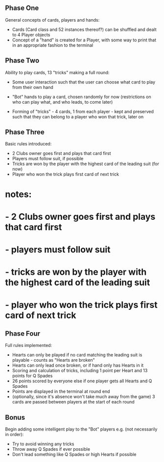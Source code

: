 ## Phase One
General concepts of cards, players and hands:
* Cards (Card class and 52 instances thereof?) can be shuffled and dealt to 4 Player objects
* Concept of a "hand" is created for a Player, with some way to print that in an appropriate fashion to the terminal

## Phase Two
Ability to play cards, 13 "tricks" making a full round:
* Some user interaction such that the user can choose what card to play from their own hand
* "Bot" hands to play a card, chosen randomly for now (restrictions on who can play what, and who leads, to come later)

* Forming of "tricks" - 4 cards, 1 from each player - kept and preserved such that they can belong to a player who won that trick, later on


## Phase Three
Basic rules introduced:
* 2 Clubs owner goes first and plays that card first
* Players must follow suit, if possible
* Tricks are won by the player with the highest card of the leading suit (for now)
* Player who won the trick plays first card of next trick
# notes: 
# - 2 Clubs owner goes first and plays that card first
# - players must follow suit
# - tricks are won by the player with the highest card of the leading suit
# - player who won the trick plays first card of next trick

## Phase Four
Full rules implemented:
* Hearts can only be played if no card matching the leading suit is playable - counts as "Hearts are broken"
* Hearts can only lead once broken, or if hand only has Hearts in it
* Scoring and calculation of tricks, including 1 point per Heart and 13 points for Q Spades
* 26 points scored by everyone else if one player gets all Hearts and Q Spades
* Points are displayed in the terminal at round end
* (optionally, since it's absence won't take much away from the game) 3 cards are passed between players at the start of each round

## Bonus
Begin adding some intelligent play to the "Bot" players e.g. (not necessarily in order):
* Try to avoid winning any tricks
* Throw away Q Spades if ever possible
* Don't lead something like Q Spades or high Hearts if possible


